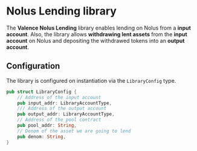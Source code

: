 # Nolus Lending library

The **Valence Nolus Lending** library enables lending on Nolus from a **input account**. Also, the library allows **withdrawing lent assets** from the **input account** on Nolus and depositing the withdrawed tokens into an **output account**.

## Configuration

The library is configured on instantiation via the `LibraryConfig` type.

```rust
pub struct LibraryConfig {
    // Address of the input account 
    pub input_addr: LibraryAccountType,
    /// Address of the output account
    pub output_addr: LibraryAccountType,
    // Address of the pool contract
    pub pool_addr: String,
    // Denom of the asset we are going to lend
    pub denom: String,
}
```
